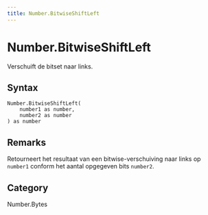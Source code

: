```yaml
---
title: Number.BitwiseShiftLeft
---
```


# Number.BitwiseShiftLeft


Verschuift de bitset naar links.


## Syntax

```powerquery
Number.BitwiseShiftLeft(
    number1 as number,
    number2 as number
) as number
```


## Remarks

Retourneert het resultaat van een bitwise-verschuiving naar links op <code>number1</code> conform het aantal opgegeven bits <code>number2</code>.



## Category
Number.Bytes
